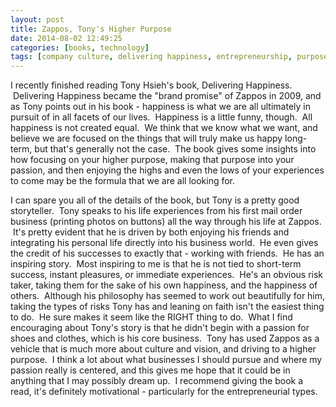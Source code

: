 ```yaml
---
layout: post
title: Zappos, Tony's Higher Purpose
date: 2014-08-02 12:49:25
categories: [books, technology]
tags: [company culture, delivering happiness, entrepreneurship, purpose, startup, tony hsieh, zappos]
---
```


I recently finished reading Tony Hsieh's book, Delivering Happiness.  Delivering Happiness became the "brand promise" of Zappos in 2009, and as Tony points out in his book - happiness is what we are all ultimately in pursuit of in all facets of our lives.  Happiness is a little funny, though.  All happiness is not created equal.  We think that we know what we want, and believe we are focused on the things that will truly make us happy long-term, but that's generally not the case.  The book gives some insights into how focusing on your higher purpose, making that purpose into your passion, and then enjoying the highs and even the lows of your experiences to come may be the formula that we are all looking for.

I can spare you all of the details of the book, but Tony is a pretty good storyteller.  Tony speaks to his life experiences from his first mail order business (printing photos on buttons) all the way through his life at Zappos.  It's pretty evident that he is driven by both enjoying his friends and integrating his personal life directly into his business world.  He even gives the credit of his successes to exactly that - working with friends.  He has an inspiring story.  Most inspiring to me is that he is not tied to short-term success, instant pleasures, or immediate experiences.  He's an obvious risk taker, taking them for the sake of his own happiness, and the happiness of others.  Although his philosophy has seemed to work out beautifully for him, taking the types of risks Tony has and leaning on faith isn't the easiest thing to do.  He sure makes it seem like the RIGHT thing to do.  What I find encouraging about Tony's story is that he didn't begin with a passion for shoes and clothes, which is his core business.  Tony has used Zappos as a vehicle that is much more about culture and vision, and driving to a higher purpose.  I think a lot about what businesses I should pursue and where my passion really is centered, and this gives me hope that it could be in anything that I may possibly dream up.  I recommend giving the book a read, it's definitely motivational - particularly for the entrepreneurial types.
